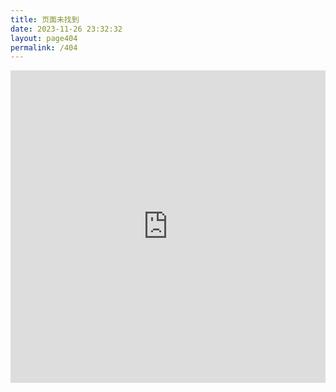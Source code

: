 ```yaml
---
title: 页面未找到
date: 2023-11-26 23:32:32
layout: page404
permalink: /404
---
```

<iframe src="https://volunteer.cdn-go.cn/404/latest/404.html" width="100%" height="500" name="topFrame" scrolling="yes"  noresize="noresize" frameborder="0" id="topFrame"></iframe>